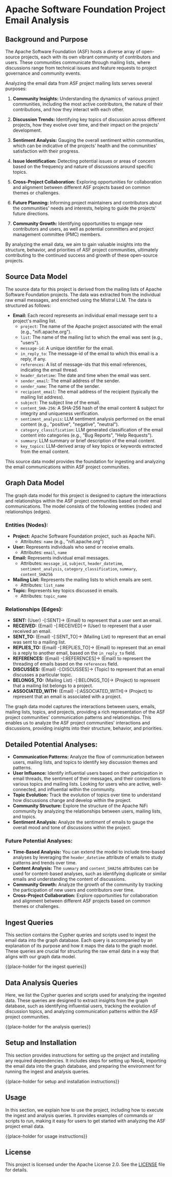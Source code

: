# Apache Software Foundation Project Email Analysis

## Background and Purpose

The Apache Software Foundation (ASF) hosts a diverse array of open-source projects, each with its own vibrant community of contributors and users. These communities communicate through mailing lists, where discussions range from technical issues and feature requests to project governance and community events.

Analyzing the email data from ASF project mailing lists serves several purposes:

1. **Community Insights:** Understanding the dynamics of various project communities, including the most active contributors, the nature of their contributions, and how they interact with each other.

2. **Discussion Trends:** Identifying key topics of discussion across different projects, how they evolve over time, and their impact on the projects' development.

3. **Sentiment Analysis:** Gauging the overall sentiment within communities, which can be indicative of the projects' health and the communities' satisfaction with their progress.

4. **Issue Identification:** Detecting potential issues or areas of concern based on the frequency and nature of discussions around specific topics.

5. **Cross-Project Collaboration:** Exploring opportunities for collaboration and alignment between different ASF projects based on common themes or challenges.

6. **Future Planning:** Informing project maintainers and contributors about the communities' needs and interests, helping to guide the projects' future directions.

7. **Community Growth:** Identifying opportunities to engage new contributors and users, as well as potential committers and project management committee (PMC) members.

By analyzing the email data, we aim to gain valuable insights into the structure, behavior, and priorities of ASF project communities, ultimately contributing to the continued success and growth of these open-source projects.

## Source Data Model

The source data for this project is derived from the mailing lists of Apache Software Foundation projects. The data was extracted from the individual raw email messages, and enriched using the Mistral LLM. The data is structured as follows:

- **Email:** Each record represents an individual email message sent to a project's mailing list.
  - `project`: The name of the Apache project associated with the email (e.g., "nifi.apache.org").
  - `list`: The name of the mailing list to which the email was sent (e.g., "users").
  - `message-id`: A unique identifier for the email.
  - `in_reply_to`: The message-id of the email to which this email is a reply, if any.
  - `references`: A list of message-ids that this email references, indicating the email thread.
  - `header_datetime`: The date and time when the email was sent.
  - `sender_email`: The email address of the sender.
  - `sender_name`: The name of the sender.
  - `recipient_email`: The email address of the recipient (typically the mailing list address).
  - `subject`: The subject line of the email.
  - `content_SHA-256`: A SHA-256 hash of the email content & subject for integrity and uniqueness verification.
  - `sentiment_analysis`: LLM sentiment analysis performed on the email content (e.g., "positive", "negative", "neutral").
  - `category_classification`: LLM generated classification of the email content into categories (e.g., "Bug Reports", "Help Requests").
  - `summary`: LLM summary or brief description of the email content.
  - `key_topics`: LLM-derived array of key topics or keywords extracted from the email content.

This source data model provides the foundation for ingesting and analyzing the email communications within ASF project communities.

## Graph Data Model

The graph data model for this project is designed to capture the interactions and relationships within the ASF project communities based on their email communications. The model consists of the following entities (nodes) and relationships (edges).

### **Entities (Nodes):**

- **Project:** Apache Software Foundation project, such as Apache NiFi.
  - Attributes: `name` (e.g., "nifi.apache.org")
- **User:** Represents individuals who send or receive emails.
  - Attributes: `email`, `name`
- **Email:** Represents individual email messages.
  - Attributes: `message_id`, `subject`, `header_datetime`, `sentiment_analysis`, `category_classification`, `summary`, `content_SHA256`
- **Mailing List:** Represents the mailing lists to which emails are sent.
  - Attributes: `list_name`
- **Topic:** Represents key topics discussed in emails.
  - Attributes: `topic_name`

### **Relationships (Edges):**

- **SENT:** (User) -[:SENT]-> (Email) to represent that a user sent an email.
- **RECEIVED:** (Email) -[:RECEIVED]-> (User) to represent that a user received an email.
- **SENT_TO:** (Email) -[:SENT_TO]-> (Mailing List) to represent that an email was sent to a mailing list.
- **REPLIES_TO:** (Email) -[:REPLIES_TO]-> (Email) to represent that an email is a reply to another email, based on the `in_reply_to` field.
- **REFERENCES:** (Email) -[:REFERENCES]-> (Email) to represent the threading of emails based on the `references` field.
- **DISCUSSES:** (Email) -[:DISCUSSES]-> (Topic) to represent that an email discusses a particular topic.
- **BELONGS_TO:** (Mailing List) -[:BELONGS_TO]-> (Project) to represent that a mailing list belongs to a project.
- **ASSOCIATED_WITH:** (Email) -[:ASSOCIATED_WITH]-> (Project) to represent that an email is associated with a project.

The graph data model captures the interactions between users, emails, mailing lists, topics, and projects, providing a rich representation of the ASF project communities' communication patterns and relationships. This enables us to analyze the ASF project communities' interactions and discussions, providing insights into their structure, behavior, and priorities.

## **Detailed Potential Analyses:**

- **Communication Patterns:** Analyze the flow of communication between users, mailing lists, and topics to identify key discussion themes and patterns.
- **User Influence:** Identify influential users based on their participation in email threads, the sentiment of their messages, and their connections to various topics and mailing lists. Looking for users who are active, well-connected, and influential within the community.
- **Topic Evolution:** Track the evolution of topics over time to understand how discussions change and develop within the project.
- **Community Structure:** Explore the structure of the Apache NiFi community by analyzing the relationships between users, mailing lists, and topics.
- **Sentiment Analysis:** Analyze the sentiment of emails to gauge the overall mood and tone of discussions within the project.

### **Future Potential Analyses:**

- **Time-Based Analysis:** You can extend the model to include time-based analyses by leveraging the `header_datetime` attribute of emails to study patterns and trends over time.
- **Content Analysis:** The `summary` and `content_SHA256` attributes can be used for content-based analyses, such as identifying duplicate or similar emails and understanding the content of discussions.
- **Community Growth:** Analyze the growth of the community by tracking the participation of new users and contributors over time.
- **Cross-Project Collaboration:** Explore opportunities for collaboration and alignment between different ASF projects based on common themes or challenges.

## Ingest Queries

This section contains the Cypher queries and scripts used to ingest the email data into the graph database. Each query is accompanied by an explanation of its purpose and how it maps the data to the graph model. These queries are crucial for structuring the raw email data in a way that aligns with our graph data model.

{{place-holder for the ingest queries}}

## Data Analysis Queries

Here, we list the Cypher queries and scripts used for analyzing the ingested data. These queries are designed to extract insights from the graph database, such as identifying influential users, tracking the evolution of discussion topics, and analyzing communication patterns within the ASF project communities.

{{place-holder for the analysis queries}}

## Setup and Installation

This section provides instructions for setting up the project and installing any required dependencies. It includes steps for setting up Neo4j, importing the email data into the graph database, and preparing the environment for running the ingest and analysis queries.

{{place-holder for setup and installation instructions}}

## Usage

In this section, we explain how to use the project, including how to execute the ingest and analysis queries. It provides examples of commands or scripts to run, making it easy for users to get started with analyzing the ASF project email data.

{{place-holder for usage instructions}}

## License

This project is licensed under the Apache License 2.0. See the [LICENSE](LICENSE.txt) file for details.
